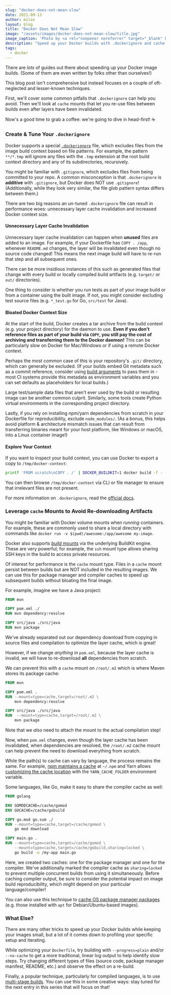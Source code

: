 ```yaml
---
slug: "docker-does-not-mean-slow"
date: 2021-09-13
author: milas
layout: blog
title: "Docker Does Not Mean Slow"
image: "/assets/images/docker-does-not-mean-slow/title.jpg"
image_caption: 'Photo by <a rel="noopener noreferrer" target="_blank" href="https://unsplash.com/@javier365">Javier Mazzeo</a>'
description: "Speed up your Docker builds with .dockerignore and cache mounts"
tags:
  - docker
---
```


There are _lots_ of guides out there about speeding up your Docker image builds.
(Some of them are even written by folks other than ourselves!)

This blog post isn't comprehensive but instead focuses on a couple of oft-neglected and lesser-known techniques.

First, we'll cover some common pitfalls that `.dockerignore` can help you avoid.
Then we'll look at `cache` mounts that let you re-use files between builds even after layers have been invalidated.

Now's a good time to grab a coffee: we're going to dive in head-first! ☕️

### Create & Tune Your `.dockerignore`
Docker supports a special [`.dockerignore`][dockerignore] file, which excludes files from the image build context based on file patterns.
For example, the pattern `**/*.tmp` will ignore any files with the `.tmp` extension at the root build context directory and any of its subdirectories, recursively.

You might be familiar with `.gitignore`, which excludes files from being committed to your repo.
A common misconception is that `.dockerignore` is **additive** with `.gitignore`, but Docker does NOT use `.gitignore`!
(Additionally, while they look very similar, the file glob pattern syntax differs between them.)

There are two big reasons an un-tuned `.dockerignore` file can result in performance woes: unnecessary layer cache invalidation and increased Docker context size.

#### Unnecessary Layer Cache Invalidation
Unnecessary layer cache invalidation can happen when **unused** files are added to an image.
For example, if your Dockerfile has `COPY . /app`, whenever `README.md` changes, the layer will be invalidated even though no source code changed!
This means the next image build will have to re-run that step and all subsequent ones.

There can be more insidious instances of this such as generated files that change with every build or locally compiled build artifacts (e.g. `target/` or `out/` directories).

One thing to consider is whether you run tests as part of your image build or from a container using the built image.
If not, you might consider excluding test source files (e.g. `*_test.go` for Go, `src/test` for Java).

#### Bloated Docker Context Size
At the start of the build, Docker creates a tar archive from the build context (e.g. your project directory) for the daemon to use.
**Even if you don't reference files as part of your build via `COPY`, you still pay the cost of archiving and transferring them to the Docker daemon!**
This can be particularly slow on Docker for Mac/Windows or if using a remote Docker context.

Perhaps the most common case of this is your repository's `.git/` directory, which can generally be excluded.
(If your builds embed Git metadata such as a commit reference, consider using [build arguments][build-args] to pass them in - most CI systems provide this metadata as environment variables and you can set defaults as placeholders for local builds.)

Large test/sample data files that aren't ever used by the build or resulting image can be another common culprit.
Similarly, some tools create Python virtual environments in the corresponding project directory.

Lastly, if you rely on installing npm/yarn dependencies from scratch in your Dockerfile for reproducibility, exclude `node_modules/`.
(As a bonus, this helps avoid platform & architecture mismatch issues that can result from transferring binaries meant for your host platform, like Windows or macOS, into a Linux container image!)

#### Explore Your Context
If you want to inspect your build context, you can use Docker to export a copy to `/tmp/docker-context`:
```sh
printf 'FROM scratch\nCOPY . /' | DOCKER_BUILDKIT=1 docker build -f - -o /tmp/docker-context .
```
You can then browse `/tmp/docker-context` via CLI or file manager to ensure that irrelevant files are not present.

For more information on `.dockerignore`, read the [official docs][dockerignore].

### Leverage `cache` Mounts to Avoid Re-downloading Artifacts
You might be familiar with Docker volume mounts when _running_ containers.
For example, these are commonly used to share a local directory with commands like `docker run -v $(pwd)/awesome:/app/awesome my-image`.

Docker also supports [_build_ mounts][build-mounts] via the underlying BuildKit engine.
These are very powerful; for example, the `ssh` mount type allows sharing SSH keys in the build to access private resources.

Of interest for performance is the `cache` mount type.
Files in a `cache` mount persist between builds but are NOT included in the resulting images.
We can use this for package manager and compiler caches to speed up subsequent builds without bloating the final image.

For example, imagine we have a Java project:
```dockerfile
FROM mvn

COPY pom.xml ./
RUN mvn dependency:resolve

COPY src/java ./src/java
RUN mvn package
```

We've already separated out our dependency download from copying in source files and compilation to optimize the layer cache, which is great!

However, if we change _anything_ in `pom.xml`, because the layer cache is invalid, we will have to re-download **all** dependencies from scratch.

We can prevent this with a `cache` mount on `/root/.m2` which is where Maven stores its package cache:
```dockerfile
FROM mvn

COPY pom.xml .
RUN --mount=type=cache,target=/root/.m2 \
    mvn dependency:resolve

COPY src/java ./src/java
RUN  --mount=type=cache,target=/root/.m2 \
    mvn package
```

Note that we _also_ need to attach the mount to the actual compilation step!

Now, when `pom.xml` changes, even though the layer cache has been invalidated, when dependencies are resolved, the `/root/.m2` cache mount can help prevent the need to download everything from scratch.

While the path(s) to cache can vary by language, the process remains the same.
For example, [npm maintains a cache][npm-cache] at `~/.npm` and Yarn allows [customizing the cache location][yarn-cache] with the `YARN_CACHE_FOLDER` environment variable.

Some languages, like Go, make it easy to share the compiler cache as well:
```dockerfile
FROM golang

ENV GOMODCACHE=/cache/gomod
ENV GOCACHE=/cache/gobuild

COPY go.mod go.sum ./
RUN --mount=type=cache,target=/cache/gomod \
    go mod download

COPY main.go .
RUN --mount=type=cache,target=/cache/gomod \
    --mount=type=cache,target=/cache/gobuild,sharing=locked \
    go build -o /my-app main.go
```

Here, we created two caches: one for the package manager and one for the compiler.
We've additionally marked the compiler cache as `sharing=locked` to prevent multiple concurrent builds from using it simultaneously.
Before caching compiler output, be sure to consider the potential impact on image build reproducibility, which might depend on your particular language/compiler!

You can also use this technique to [cache OS package manager packages][apt-cache] (e.g. those installed with `apt` for Debian/Ubuntu-based images).

### What Else?
There are many other tricks to speed up your Docker builds while keeping your images small, but a lot of it comes down to profiling your specific setup and iterating.

While optimizing your `Dockerfile`, try building with `--progress=plain` and/or `--no-cache` to get a more traditional, linear log output to help identify slow steps.
Try changing different types of files (source code, package manager manifest, README, etc.) and observe the effect on a re-build.

Finally, a popular technique, particularly for compiled languages, is to use [multi-stage builds][multi-stage-builds].
You can use this in some creative ways: stay tuned for the next entry in this series that will focus on that!

[apt-cache]: https://github.com/moby/buildkit/blob/master/frontend/dockerfile/docs/syntax.md#example-cache-apt-packages
[build-args]: https://docs.docker.com/engine/reference/builder/#arg
[build-mounts]: https://github.com/moby/buildkit/blob/master/frontend/dockerfile/docs/syntax.md#build-mounts-run---mount
[dockerignore]: https://docs.docker.com/engine/reference/builder/#dockerignore-file
[multi-stage-builds]: https://docs.docker.com/develop/develop-images/multistage-build/
[npm-cache]: https://docs.npmjs.com/cli/v7/commands/npm-cache#cache
[yarn-cache]: https://classic.yarnpkg.com/en/docs/cli/cache/#toc-change-the-cache-path-for-yarn
